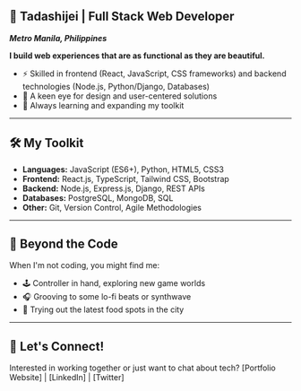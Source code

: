 ## 👾 Tadashijei | Full Stack Web Developer 
***Metro Manila, Philippines***

**I build web experiences that are as functional as they are beautiful.** 

* ⚡ Skilled in frontend (React, JavaScript, CSS frameworks) and backend technologies (Node.js, Python/Django, Databases)
* 🎨 A keen eye for design and user-centered solutions
* 🌱 Always learning and expanding my toolkit

***

## 🛠️ My Toolkit

* **Languages:** JavaScript (ES6+), Python, HTML5, CSS3 
* **Frontend:** React.js, TypeScript, Tailwind CSS, Bootstrap
* **Backend:** Node.js, Express.js, Django, REST APIs
* **Databases:** PostgreSQL, MongoDB, SQL
* **Other:** Git, Version Control, Agile Methodologies

***

## 🧠 Beyond the Code

When I'm not coding, you might find me:

* 🕹️ Controller in hand, exploring new game worlds
* 🎧  Grooving to some lo-fi beats or synthwave
* 🍜   Trying out the latest food spots in the city

***

## 🤝 Let's Connect! 

Interested in working together or just want to chat about tech?  [Portfolio Website] | [LinkedIn] | [Twitter]  

